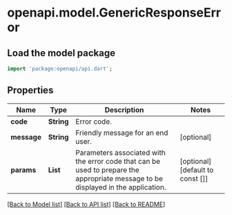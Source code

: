 # openapi.model.GenericResponseError

## Load the model package
```dart
import 'package:openapi/api.dart';
```

## Properties
Name | Type | Description | Notes
------------ | ------------- | ------------- | -------------
**code** | **String** | Error code. | 
**message** | **String** | Friendly message for an end user. | [optional] 
**params** | **List<String>** | Parameters associated with the error code that can be used to prepare the appropriate message to be displayed in the application. | [optional] [default to const []]

[[Back to Model list]](../README.md#documentation-for-models) [[Back to API list]](../README.md#documentation-for-api-endpoints) [[Back to README]](../README.md)



